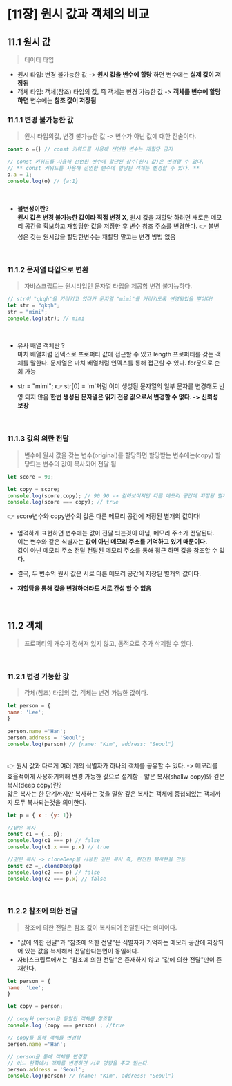 # [11장] 원시 값과 객체의 비교
## 11.1 원시 값
> 데이터 타입
 - 원시 타입: 변경 불가능한 값 -> **원시 값을 변수에 할당** 하면 변수에는 **실제 값이 저장됨**
 - 객체 타입: 객체(참조) 타입의 값, 즉 객체는 변경 가능한 값 -> **객체를 변수에 할당하면** 변수에는 **참조 값이 저장됨**
   <br>
### 11.1.1 변경 불가능한 값 
> 원시 타입의값, 변경 불가능한 값 -> 변수가 아닌 값에 대한 진술이다.

```jsx
const o ={} // const 키워드를 사용해 선언한 변수는 재할당 금지

// const 키워드를 사용해 선언한 변수에 할단된 상수(원시 값)은 변경할 수 없다.
// ** const 키워드를 사용해 선언한 변수에 할당된 객체는 변경할 수 있다. ** 
o.a = 1;
console.log(o) // {a:1}
```
   <br>
   
- **불변성이란?** <br>
**원시 값은 변경 불가능한 값이라 직접 변경 X**, 원시 값을 재할당 하려면 새로운 메모리 공간을 확보하고 재할당한 값을 저장한 후 변수 참조 주소를 변경한다. 
👉 불변성은 갖는 원시값을 할당한변수는 재할당 말고는 변경 방법 없음


<br >

### 11.1.2 문자열 타입으로 변환
> 자바스크립트는 원시타입인 문자열 타입을 제공함 변경 불가능하다.

```jsx
// str이 "qkqh"을 가리키고 있다가 문자열 "mimi"를 가리키도록 변경되었을 뿐이다!
let str = "qkqh";
str = "mimi";
console.log(str); // mimi

```
<br >

- 유사 배열 객체란 ?<br>
마치 배열처럼 인덱스로 프로퍼티 값에 접근할 수 있고 length 프로퍼티를 갖는 객체를 말한다. 문자열은 마치 배열처럼 인덱스를 통해 접근할 수 있다. 
for문으로 순회 가능
- str = "mimi";
👉 str[0] = 'm'처럼 이미 생성된 문자열의 일부 문자를 변경해도 반영 되지 않음
**한번 생성된 문자열은 읽기 전용 값으로서 변경할 수 없다. -> 신뢰성 보장**

  <br>

### 11.1.3 값의 의한 전달 
> 변수에 원시 값을 갖는 변수(original)를 할당하면 할당받는 변수에는(copy) 할당되는 변수의 값이 복사되어 전달 됨 

```jsx
let score = 90;

let copy = score;
console.log(score,copy); // 90 90 -> 같아보이지만 다른 메모리 공간에 저장된 별개의 값
console.log(score === copy); // true

```
👉 score변수와 copy변수의 값은 다른 메모리 공간에 저장된 별개의 값이다! 
- 엄격하게 표현하면 변수에는 값이 전달 되는것이 아님, 메모리 주소가 전달된다.<br>
이는 변수와 같은 식별자는 **값이 아닌 메모리 주소를 기억하고 있기 때문이다.** <br>
값이 아닌 메모리 주소 전달 전달된 메모리 주소를 통해 접근 하면 값을 참조할 수 있다.

- 결국, 두 변수의 원시 값은 서로 다른 메모리 공간에 저장된 별개의 값이다. <br>
- **재할당을 통해 값을 변경하더라도 서로 간섭 할 수 없음**

<br >

## 11.2 객체 
> 프로퍼티의 개수가 정해져 있지 않고, 동적으로 추가 삭제될 수 있다. 

<br >

### 11.2.1 변경 가능한 값  
> 갹체(참조) 타입의 값, 객체는 변경 가능한 값이다. 

```jsx
let person = {
name: 'Lee';
}

person.name ='Han';
person.address = 'Seoul';
console.log(person) // {name: "Kim", address: "Seoul"}

```
<br >
👉 원시 값과 다르게 여러 개의 식별자가 하나의 객체를 공유할 수 있다. -> 메모리를 효율적이게 사용하기위해 변경 가능한 값으로 설계함 
- 얇은 복사(shallw copy)와 깊은 복사(deep copy)란? <br>
 얇은 복사는 한 단계까지만 복사하는 것을 말함 깊은 복사는 객체에 중첩되있는 객체까지 모두 복사되는것을 의미한다. 

 ```jsx
let p = { x : {y: 1}}

//얕은 복사
const c1 = {...p};
console.log(c1 === p) // false
console.log(c1.x === p.x) // true

//깊은 복사 -> cloneDeep을 사용한 깊은 복사 즉, 완전한 복사본을 만듬
const c2 =_.cloneDeep(p)
console.log(c2 === p) // false
console.log(c2 === p.x) // false

```

<br >

### 11.2.2 참조에 의한 전달
> 참조에 의한 전달은 참조 값이 복사되어 전달된다는 의미이다.
 - "값에 의한 전달"과 "참조에 의한 전달"은 식별자가 기억하는 메모리 공간에 저장되어 있는 값을 복사해서 전달한다는면이 동일하다.
 - 자바스크립트에서는 "참조에 의한 전달"은 존재하지 않고 "값에 의한 전달"만이 존재한다.

```jsx
let person = {
name: 'Lee';
}

let copy = person;

// copy와 person은 동일한 객체를 참조함
console.log (copy === person) ; //true

// copy를 통해 객체를 변경함 
person.name ='Han';

// person을 통해 객체를 변경함
// 어느 한쪽에서 객체를 변경하면 서로 영향을 주고 받는다. 
person.address = 'Seoul';
console.log(person) // {name: "Kim", address: "Seoul"}

````

